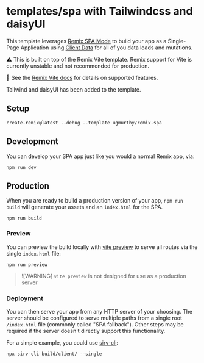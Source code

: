 # templates/spa with Tailwindcss and daisyUI

This template leverages [Remix SPA Mode](https://remix.run/docs/en/main/future/spa-mode) to build your app as a Single-Page Application using [Client Data](https://remix.run/docs/en/main/guides/client-data) for all of you data loads and mutations.

⚠️ This is built on top of the Remix Vite template. Remix support for Vite is currently unstable and not recommended for production.

📖 See the [Remix Vite docs][remix-vite-docs] for details on supported features.

Tailwind and daisyUI has been added to the template.

## Setup

```shellscript
create-remix@latest --debug --template ugmurthy/remix-spa

```

## Development

You can develop your SPA app just like you would a normal Remix app, via:

```shellscript
npm run dev
```

## Production

When you are ready to build a production version of your app, `npm run build` will generate your assets and an `index.html` for the SPA.

```shellscript
npm run build
```

### Preview

You can preview the build locally with [vite preview](https://vitejs.dev/guide/cli#vite-preview) to serve all routes via the single `index.html` file:

```shellscript
npm run preview
```

> ![WARNING] `vite preview` is not designed for use as a production server

### Deployment

You can then serve your app from any HTTP server of your choosing. The server should be configured to serve multiple paths from a single root `/index.html` file (commonly called "SPA fallback"). Other steps may be required if the server doesn't directly support this functionality.

For a simple example, you could use [sirv-cli](https://www.npmjs.com/package/sirv-cli):

```shellscript
npx sirv-cli build/client/ --single
```

[remix-vite-docs]: https://remix.run/docs/en/main/future/vite

